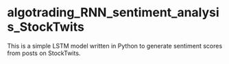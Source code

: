 # algotrading_RNN_sentiment_analysis_StockTwits
This is a simple LSTM model written in Python to generate sentiment scores from posts on StockTwits.
